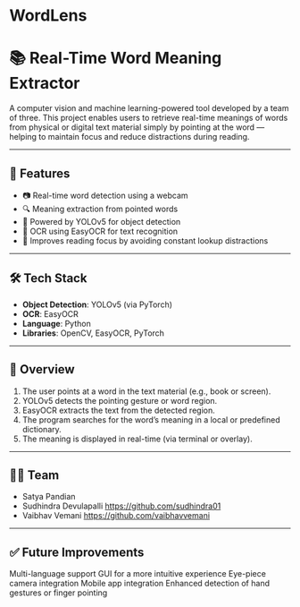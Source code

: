 # WordLens
# 📚 Real-Time Word Meaning Extractor

A computer vision and machine learning-powered tool developed by a team of three. This project enables users to retrieve real-time meanings of words from physical or digital text material simply by pointing at the word — helping to maintain focus and reduce distractions during reading.

---

## 🚀 Features

- 📷 Real-time word detection using a webcam
- 🔍 Meaning extraction from pointed words
- 🧠 Powered by YOLOv5 for object detection
- 📝 OCR using EasyOCR for text recognition
- 🤖 Improves reading focus by avoiding constant lookup distractions

---

## 🛠️ Tech Stack

- **Object Detection**: YOLOv5 (via PyTorch)
- **OCR**: EasyOCR
- **Language**: Python
- **Libraries**: OpenCV, EasyOCR, PyTorch

---

## 📸 Overview

1. The user points at a word in the text material (e.g., book or screen).
2. YOLOv5 detects the pointing gesture or word region.
3. EasyOCR extracts the text from the detected region.
4. The program searches for the word’s meaning in a local or predefined dictionary.
5. The meaning is displayed in real-time (via terminal or overlay).

---

## 🧑‍💻 Team

- Satya Pandian
- Sudhindra Devulapalli https://github.com/sudhindra01
- Vaibhav Vemani https://github.com/vaibhavvemani

---

## ✅ Future Improvements

Multi-language support
GUI for a more intuitive experience
Eye-piece camera integration
Mobile app integration
Enhanced detection of hand gestures or finger pointing
